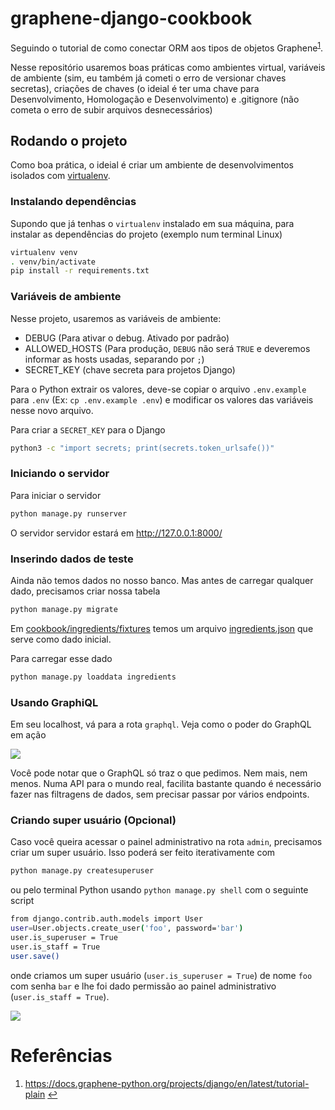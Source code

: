 # graphene-django-cookbook

Seguindo o tutorial de como conectar ORM aos tipos de objetos Graphene<sup>[1](#graphene-django)</sup>.


Nesse repositório usaremos boas práticas como ambientes virtual, variáveis de ambiente (sim, eu também já cometi o erro de versionar chaves secretas), criações de chaves (o ideial é ter uma chave para Desenvolvimento, Homologação e Desenvolvimento) e .gitignore (não cometa o erro de subir arquivos desnecessários)

## Rodando o projeto

Como boa prática, o ideial é criar um ambiente de desenvolvimentos isolados com [virtualenv](https://pypi.org/project/virtualenv/). 


### Instalando dependências

Supondo que já tenhas o `virtualenv` instalado em sua máquina, para instalar as dependências do projeto (exemplo num terminal Linux)

```bash
virtualenv venv
. venv/bin/activate
pip install -r requirements.txt
```

### Variáveis de ambiente

Nesse projeto, usaremos as variáveis de ambiente:

- DEBUG (Para ativar o debug. Ativado por padrão)
- ALLOWED_HOSTS (Para produção, `DEBUG` não será `TRUE` e deveremos informar as hosts usadas, separando por `;`)
- SECRET_KEY (chave secreta para projetos Django)

Para o Python extrair os valores, deve-se copiar o arquivo `.env.example` para `.env` (Ex: `cp .env.example .env`) e modificar os valores das variáveis nesse novo arquivo.

Para criar a `SECRET_KEY` para o Django

```bash
python3 -c "import secrets; print(secrets.token_urlsafe())"
```

### Iniciando o servidor

Para iniciar o servidor

```bash
python manage.py runserver
```

O servidor servidor estará em http://127.0.0.1:8000/


### Inserindo dados de teste

Ainda não temos dados no nosso banco. Mas antes de carregar qualquer dado, precisamos criar nossa tabela 

```bash
python manage.py migrate
```

Em [cookbook/ingredients/fixtures](https://github.com/cauachagas/graphene-django-cookbook/tree/main/cookbook/ingredients/fixtures) temos um arquivo [ingredients.json](https://raw.githubusercontent.com/cauachagas/graphene-django-cookbook/main/cookbook/ingredients/fixtures/ingredients.json) que serve como dado inicial.

Para carregar esse dado

```bash
python manage.py loaddata ingredients
```


### Usando GraphiQL

Em seu localhost, vá para a rota `graphql`. Veja como o poder do GraphQL em ação

![](https://media.giphy.com/media/MlzgkOqT8Ri4KFv3HH/giphy.gif)



Você pode notar que o GraphQL só traz o que pedimos. Nem mais, nem menos. Numa API para o mundo real, facilita bastante quando é necessário fazer nas filtragens de dados, sem precisar passar por vários endpoints.

### Criando super usuário (Opcional)

Caso você queira acessar o painel administrativo na rota `admin`, precisamos criar um super usuário. Isso poderá ser feito iterativamente com

```bash
python manage.py createsuperuser
```

ou pelo terminal Python usando `python manage.py shell` com o seguinte script

```bash
from django.contrib.auth.models import User
user=User.objects.create_user('foo', password='bar')
user.is_superuser = True
user.is_staff = True
user.save()
```

onde criamos um super usuário (`user.is_superuser = True`) de nome `foo` com senha `bar` e lhe foi dado permissão ao painel administrativo (`user.is_staff = True`).

![](https://drive.google.com/uc?export=view&id=1GdJvHPn3mlMpE6h3yd2m4Yii1IiKISj8)


# Referências

1. <b id="graphene-django"></b> https://docs.graphene-python.org/projects/django/en/latest/tutorial-plain [↩](#id1) 
